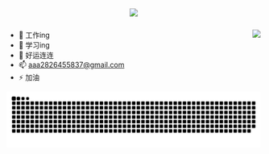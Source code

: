 <h1 align="center">
  <a href="https://sunguoqi.com/">
    <img src="https://readme-typing-svg.herokuapp.com/?lines=Welcome%20to%20Yao's%20HomePage;欢迎来到小姚的github!;&center=true&size=27&color=blue">
  </a>
</h1>

 <img  align="right" src="https://github-readme-stats.vercel.app/api?username=yljcode1&hide_title=true&hide_border=true&show_icons=trueline_height=21&text_color=000&icon_color=000&bg_color=0,ea6161,ffc64d,fffc4d,52fa5a&theme=graywhite" />

- 🔭 工作ing
- 🌱 学习ing   
- 🤔 好运连连
- 📫 aaa2826455837@gmail.com
- ⚡ 加油
           
 
 <div align="center">
     <img src="https://raw.githubusercontent.com/yljcode1/yljcode1/master/assets/github-contribution-grid-snake.svg" />
</div>
<!-- 
<div align="center">
    <img  src="https://github-readme-streak-stats.herokuapp.com/?user=yljcode1" />
</div> -->

<!-- <div align="center">
    <img src="https://activity-graph.herokuapp.com/graph?username=yljcode1&theme=xcode" />
</div>
 -->
<!--
**yljcode1/yljcode1** is a ✨ _special_ ✨ repository because its `README.md` (this file) appears on your GitHub profile.

Here are some ideas to get you started:

- 🔭 I’m currently working on ...
- 🌱 I’m currently learning ...
- 👯 I’m looking to collaborate on ...
- 🤔 I’m looking for help with ...
- 💬 Ask me about ...
- 📫 How to reach me: ...
- 😄 Pronouns: ...
- ⚡ Fun fact: ...
-->
